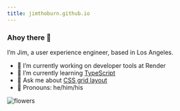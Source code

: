 ```yaml
---
title: jimthoburn.github.io
---
```


### Ahoy there 👋

I’m Jim, a user experience engineer, based in Los Angeles.

- 🧰 I’m currently working on developer tools at Render
- 🌱 I’m currently learning [TypeScript](https://www.typescriptlang.org/)
- 📐 Ask me about [CSS grid layout](https://developer.mozilla.org/en-US/docs/Web/CSS/CSS_Grid_Layout)
- 💬 Pronouns: he/him/his

![flowers](https://user-images.githubusercontent.com/926616/160258470-653ddb94-f3f9-4d9f-9f33-0311820f43d6.jpeg)
